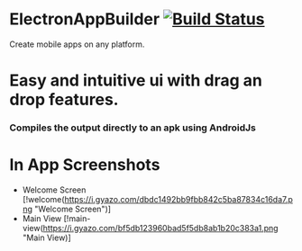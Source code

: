 # ElectronAppBuilder [![Build Status](https://travis-ci.org/powerofsoul/ElectronAppBuilder.svg?branch=master)](https://travis-ci.org/powerofsoul/ElectronAppBuilder)

Create mobile apps on any platform.

# Easy and intuitive ui with drag an drop features. 
### Compiles the output directly to an apk using AndroidJs

# In App Screenshots
- Welcome Screen
[!welcome(https://i.gyazo.com/dbdc1492bb9fbb842c5ba87834c16da7.png "Welcome Screen")]
- Main View
[!main-view(https://i.gyazo.com/bf5db123960bad5f5db8ab1b20c383a1.png "Main View)]
